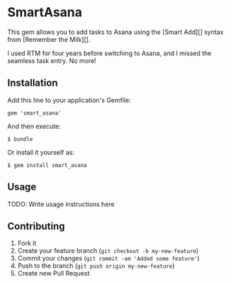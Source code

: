 # SmartAsana

This gem allows you to add tasks to Asana using the [Smart Add][]
syntax from [Remember the Milk][].

I used RTM for four years before switching to Asana, and I missed the
seamless task entry. No more!

## Installation

Add this line to your application's Gemfile:

    gem 'smart_asana'

And then execute:

    $ bundle

Or install it yourself as:

    $ gem install smart_asana

## Usage

TODO: Write usage instructions here

## Contributing

1. Fork it
2. Create your feature branch (`git checkout -b my-new-feature`)
3. Commit your changes (`git commit -am 'Added some feature'`)
4. Push to the branch (`git push origin my-new-feature`)
5. Create new Pull Request
